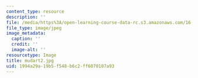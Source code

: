 ```yaml
---
content_type: resource
description: ''
file: /media/https%3A/open-learning-course-data-rc.s3.amazonaws.com/16-01-unified-engineering-i-ii-iii-iv-fall-2005-spring-2006/1994a29a19b5f548b6c2ff6070107a93_mudart2.jpg
file_type: image/jpeg
image_metadata:
  caption: ''
  credit: ''
  image-alt: ''
resourcetype: Image
title: mudart2.jpg
uid: 1994a29a-19b5-f548-b6c2-ff6070107a93
---
```

